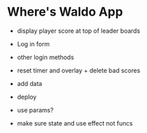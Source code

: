 # Where's Waldo App

- display player score at top of leader boards
- Log in form
- other login methods
- reset timer and overlay + delete bad scores
- add data
- deploy

- use params?
- make sure state and use effect not funcs
